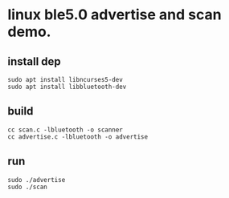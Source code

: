 # linux ble5.0 advertise and scan demo.

## install dep

```
sudo apt install libncurses5-dev
sudo apt install libbluetooth-dev
```

## build

```
cc scan.c -lbluetooth -o scanner
cc advertise.c -lbluetooth -o advertise
```

## run

```
sudo ./advertise
sudo ./scan
```